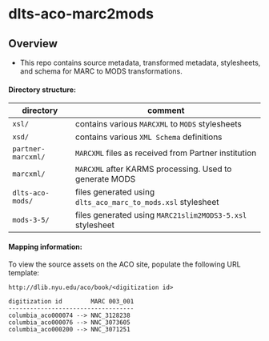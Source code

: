 # dlts-aco-marc2mods

## Overview
* This repo contains source metadata, transformed metadata,
  stylesheets, and schema for MARC to MODS transformations.

#### Directory structure:

| directory          | comment                                                      |
|--------------------|--------------------------------------------------------------|
| `xsl/`             | contains various `MARCXML` to `MODS` stylesheets             |
| `xsd/`             | contains various `XML Schema` definitions                    |
| `partner-marcxml/` | `MARCXML` files as received from Partner institution         |
| `marcxml/`         | `MARCXML` after KARMS processing. Used to generate MODS      |
| `dlts-aco-mods/`   | files generated using `dlts_aco_marc_to_mods.xsl` stylesheet |
| `mods-3-5/`        | files generated using `MARC21slim2MODS3-5.xsl` stylesheet    |


#### Mapping information:

To view the source assets on the ACO site, populate the following URL template:

`http://dlib.nyu.edu/aco/book/<digitization id>`

```
digitization id        MARC 003_001
-----------------------------------
columbia_aco000074 --> NNC_3128238  
columbia_aco000076 --> NNC_3073605  
columbia_aco000200 --> NNC_3071251  

```
